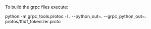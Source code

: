 To build the grpc files execute:

python -m grpc_tools.protoc -I . --python_out=. --grpc_python_out=. protos/tfidf_tokenizer.proto